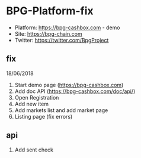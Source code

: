 # BPG-Platform-fix
- Platform: https://bpg-cashbox.com - demo
- Site: https://bpg-chain.com
- Twitter: https://twitter.com/BpgProject


## fix
18/06/2018
1) Start demo page (https://bpg-cashbox.com)
2) Add doc API (https://bpg-cashbox.com/doc/api/)
3) Open Registration
4) Add new item
5) Add markets list and add market page
6) Listing page (fix errors)

## api
1) Add sent check

